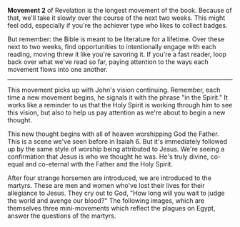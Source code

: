 **Movement 2** of Revelation is the longest movement of the book. 
Because of that, we'll take it slowly over the course of the next 
two weeks. This might feel odd, especially if you're the achiever 
type who likes to collect badges.

But remember: the Bible is meant to be literature for a 
lifetime. Over these next to two weeks, find opportunities to 
intentionally engage with each reading, moving threw it like 
you're savoring it. If you're a fast reader, loop back over what 
we've read so far, paying attention to the ways each movement 
flows into one another.

---

This movement picks up with John's vision continuing. Remember, 
each time a new movement begins, he signals it with the phrase "in 
the Spirit." It works like a reminder to us that the Holy Spirit 
is working through him to see this vision, but also to help us pay 
attention as we're about to begin a new thought.

This new thought begins with all of heaven worshipping God the 
Father. This is a scene we've seen before in Isaiah 6. But it's 
immediately followed up by the same style of worship being 
attributed to Jesus. We're seeing a confirmation that Jesus is who 
we thought he was. He's truly divine, co-equal and co-eternal with 
the Father and the Holy Spirit. 

After four strange horsemen are introduced, we are introduced to the 
martyrs. These are men and women who've lost their lives for their
allegiance to Jesus. They cry out to God, "How long will you wait to judge the world and avenge our blood?" The following images, which are themselves three mini-movements which reflect the plagues on Egypt, answer the questions of the martyrs.